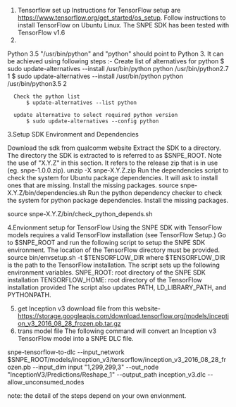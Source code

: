 1. Tensorflow set up
   Instructions for TensorFlow setup are https://www.tensorflow.org/get_started/os_setup. Follow instructions to install TensorFlow on Ubuntu Linux.
   The SNPE SDK has been tested with TensorFlow v1.6
2.

Python 3.5
"/usr/bin/python" and "python" should point to Python 3. It can be achieved using following steps :-
Create list of alternatives for python
$ sudo update-alternatives --install /usr/bin/python python /usr/bin/python2.7 1
$ sudo update-alternatives --install /usr/bin/python python /usr/bin/python3.5 2

      Check the python list
          $ update-alternatives --list python

      update alternative to select required python version
          $ sudo update-alternatives --config python
3.Setup SDK Environment and Dependencies

Download the sdk from qualcomm website
Extract the SDK to a directory. The directory the SDK is extracted to is referred to as $SNPE_ROOT. Note the use of "X.Y.Z" in this section. It refers to the release zip that is in use (eg. snpe-1.0.0.zip).
unzip -X snpe-X.Y.Z.zip
Run the dependencies script to check the system for Ubuntu package dependencies. It will ask to install ones that are missing. Install the missing packages.
source snpe-X.Y.Z/bin/dependencies.sh
Run the python dependency checker to check the system for python package dependencies. Install the missing packages.

source snpe-X.Y.Z/bin/check_python_depends.sh

4.Envionment setup for TensorFlow
Using the SNPE SDK with TensorFlow models requires a valid TensorFlow installation (see TensorFlow Setup.)
Go to $SNPE_ROOT and run the following script to setup the SNPE SDK environment. The location of the TensorFlow directory must be provided.
source bin/envsetup.sh -t $TENSORFLOW_DIR
where $TENSORFLOW_DIR is the path to the TensorFlow installation.
The script sets up the following environment variables.
SNPE_ROOT: root directory of the SNPE SDK installation
TENSORFLOW_HOME: root directory of the TensorFlow installation provided
The script also updates PATH, LD_LIBRARY_PATH, and PYTHONPATH.

5. get Inception v3
   download file from this website- https://storage.googleapis.com/download.tensorflow.org/models/inception_v3_2016_08_28_frozen.pb.tar.gz
6. trans model file
   The following command will convert an Inception v3 TensorFlow model into a SNPE DLC file.

snpe-tensorflow-to-dlc --input_network $SNPE_ROOT/models/inception_v3/tensorflow/inception_v3_2016_08_28_frozen.pb
--input_dim input "1,299,299,3" --out_node "InceptionV3/Predictions/Reshape_1" --output_path inception_v3.dlc
--allow_unconsumed_nodes

note: the detail of the steps depend on your own envionment.
